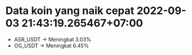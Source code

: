 # Data koin yang naik cepat 2022-09-03 21:43:19.265467+07:00

* ASR_USDT -> Meningkat 3.03%
* OG_USDT -> Meningkat 6.45%

